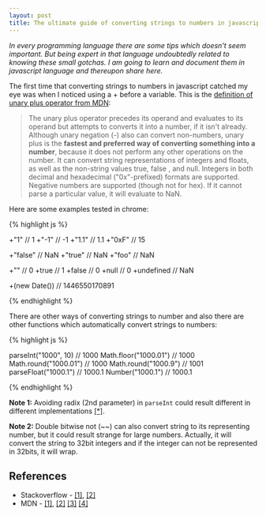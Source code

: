 ```yaml
---
layout: post
title: The ultimate guide of converting strings to numbers in javascript
---
```

*In every programming language there are some tips which doesn't seem 
important. But being expert in that language undoubtedly 
related to knowing these small gotchas. I am going to learn and 
document them in javascript language and thereupon share here.*

The first time that converting strings to numbers in javascript
 catched my eye was when I noticed using a + before a variable.
 This is the 
 [definition of unary plus operator from MDN](https://developer.mozilla.org/en-US/docs/Web/JavaScript/Reference/Operators/Arithmetic_Operators#Unary_plus_()):
> The unary plus operator precedes its operand and evaluates 
to its operand but attempts to converts it into a number, if it isn't 
already. Although unary negation (-) also can convert non-numbers, 
unary plus is the **fastest and preferred way of converting something
 into a number**, because it does not perform any other operations
  on the number. It can convert string representations of
   integers and floats, as well as the non-string values true, false
   , and null. Integers in both decimal and hexadecimal
    ("0x"-prefixed) formats are supported. Negative numbers
	 are supported (though not for hex). If it cannot parse a particular value, it will evaluate to NaN.

Here are some examples tested in chrome:

{% highlight js %}

+"1" // 1
+"-1" // -1
+"1.1" // 1.1
+"0xF" // 15

+"false" // NaN
+"true" // NaN
+"foo" // NaN

+"" // 0
+true // 1
+false // 0
+null // 0
+undefined // NaN

+(new Date()) // 1446550170891

{% endhighlight %}

There are other ways of converting strings to number and also
there are other functions which automatically convert strings to
numbers:

{% highlight js %}

parseInt("1000", 10) // 1000
Math.floor("1000.01") // 1000
Math.round("1000.01") // 1000
Math.round("1000.9") // 1001
parseFloat("1000.1") // 1000.1
Number("1000.1") // 1000.1

{% endhighlight %}

**Note 1:** Avoiding radix (2nd parameter) in `parseInt` could result
different in different implementations [[*]](https://developer.mozilla.org/en-US/docs/Web/JavaScript/Reference/Global_Objects/parseInt).

**Note 2:** Double bitwise not (~~) can also convert string to its
representing number, but it could result strange for large numbers.
Actually, it will convert the string to 32bit integers and if the 
integer can not be represented in 32bits, it will wrap.

## References
* Stackoverflow - [[1]](http://stackoverflow.com/questions/1133770/how-do-i-convert-a-string-into-an-integer-in-javascript),
[[2]](http://stackoverflow.com/questions/221539/what-does-the-plus-sign-do-in-new-date)
* MDN - [[1]](https://developer.mozilla.org/en-US/docs/Web/JavaScript/Reference/Operators/Arithmetic_Operators),
[[2]](https://developer.mozilla.org/en-US/docs/Web/JavaScript/Reference/Global_Objects/parseInt)
[[3]](https://developer.mozilla.org/en-US/docs/Web/JavaScript/Reference/Global_Objects/Number)
[[4]](https://developer.mozilla.org/en-US/docs/Web/JavaScript/Data_structures#Number_type)

